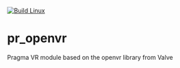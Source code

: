 [![Build Linux](https://github.com/Silverlan/pr_openvr/actions/workflows/pragma-linux-ci.yml/badge.svg)](https://github.com/Silverlan/pr_openvr/actions/workflows/pragma-linux-ci.yml)

# pr_openvr
Pragma VR module based on the openvr library from Valve

